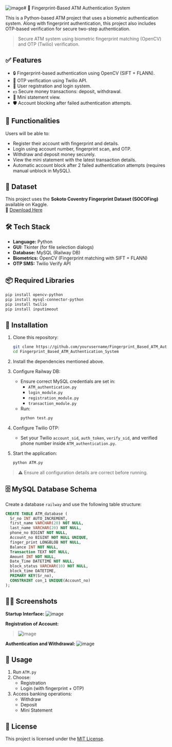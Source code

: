 ![image](https://github.com/user-attachments/assets/3bab2b67-d41b-4680-8948-6bf2a54e66da)# 🔐 Fingerprint-Based ATM Authentication System

This is a Python-based ATM project that uses a biometric authentication system. Along with fingerprint authentication, this project also includes OTP-based verification for secure two-step authentication.

> Secure ATM system using biometric fingerprint matching (OpenCV) and OTP (Twilio) verification.

## ✅ Features
- 🔒 Fingerprint-based authentication using OpenCV (SIFT + FLANN).
- 📲 OTP verification using Twilio API.
- 👤 User registration and login system.
- 💵 Secure money transactions: deposit, withdrawal.
- 🧾 Mini statement view.
- 🛡️ Account blocking after failed authentication attempts.

## 📂 Functionalities
Users will be able to:
- Register their account with fingerprint and details.
- Login using account number, fingerprint scan, and OTP.
- Withdraw and deposit money securely.
- View the mini statement with the latest transaction details.
- Automatic account block after 2 failed authentication attempts (requires manual unblock in MySQL).

## 🧬 Dataset

This project uses the **Sokoto Coventry Fingerprint Dataset (SOCOFing)** available on Kaggle.  
🔗 [Download Here](https://www.kaggle.com/datasets/ruizgara/socofing)

## 🛠 Tech Stack
- **Language:** Python
- **GUI:** Tkinter (for file selection dialogs)
- **Database:** MySQL (Railway DB)
- **Biometrics:** OpenCV (Fingerprint matching with SIFT + FLANN)
- **OTP SMS:** Twilio Verify API

## 📦 Required Libraries
```bash
pip install opencv-python
pip install mysql-connector-python
pip install twilio
pip install inputimeout
```

## 🚀 Installation

1. Clone this repository:
   ```bash
   git clone https://github.com/yourusername/Fingerprint_Based_ATM_Authentication_System.git
   cd Fingerprint_Based_ATM_Authentication_System
   ```

2. Install the dependencies mentioned above.

3. Configure Railway DB:
   - Ensure correct MySQL credentials are set in:
     - `ATM_authentication.py`
     - `login_module.py`
     - `registration_module.py`
     - `transaction_module.py`
   - Run:
     ```bash
     python test.py
     ```

4. Configure Twilio OTP:
   - Set your Twilio `account_sid`, `auth_token`, `verify_sid`, and verified phone number inside `ATM_authentication.py`.

5. Start the application:
   ```bash
   python ATM.py
   ```

> ⚠️ Ensure all configuration details are correct before running.

## 🗄️ MySQL Database Schema

Create a database `railway` and use the following table structure:

```sql
CREATE TABLE ATM_database (
  Sr_no INT AUTO_INCREMENT,
  first_name VARCHAR(20) NOT NULL,
  last_name VARCHAR(20) NOT NULL,
  phone_no BIGINT NOT NULL,
  Account_no BIGINT NOT NULL UNIQUE,
  finger_print LONGBLOB NOT NULL,
  Balance INT NOT NULL,
  Transaction TEXT NOT NULL,
  Amount INT NOT NULL,
  Date_Time DATETIME NOT NULL,
  block_status VARCHAR(10) NOT NULL,
  block_time DATETIME,
  PRIMARY KEY(Sr_no),
  CONSTRAINT con_1 UNIQUE(Account_no)
);
```

## 🧑‍💻 Screenshots

**Startup Interface:**
![image](https://github.com/user-attachments/assets/a6e30aa6-c843-44b9-bc1f-7567d832840b)


**Registration of Account:**
> ![image](https://github.com/user-attachments/assets/266487f5-aea1-4430-88bb-5f18bfe606c2)


**Authentication and Withdrawal:**
![image](https://github.com/user-attachments/assets/b52dc0c5-77c6-4a98-b432-b5c7672d9afe)

## 📌 Usage

1. Run `ATM.py`
2. Choose:
   - Registration
   - Login (with fingerprint + OTP)
3. Access banking operations:
   - Withdraw
   - Deposit
   - Mini Statement

## 📄 License

This project is licensed under the [MIT License](LICENSE).
